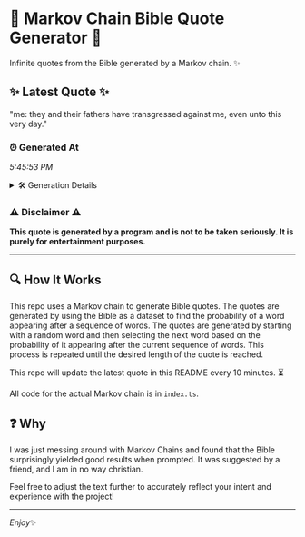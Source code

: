 # 📖 Markov Chain Bible Quote Generator 📖

Infinite quotes from the Bible generated by a Markov chain. ✨

## ✨ Latest Quote ✨
"me: they and their fathers have transgressed against me, even unto this very day."

### ⏰ Generated At
*5:45:53 PM*

<details>
    <summary>🛠️ Generation Details</summary>
    <p>
        <strong>🌱 Seed:</strong> me:<br>
        <strong>🔄 Iterations:</strong> 13<br>
        <strong>📜 Context History:</strong><br>[ me: ]: they<br>[ me:, they ]: and<br>[ me:, they, and ]: their<br>[ me:, they, and, their ]: fathers<br>[ me:, they, and, their, fathers ]: have<br>[ me:, they, and, their, fathers, have ]: transgressed<br>[ they, and, their, fathers, have, transgressed ]: against<br>[ and, their, fathers, have, transgressed, against ]: me,<br>[ their, fathers, have, transgressed, against, me, ]: even<br>[ fathers, have, transgressed, against, me,, even ]: unto<br>[ have, transgressed, against, me,, even, unto ]: this<br>[ transgressed, against, me,, even, unto, this ]: very<br>[ against, me,, even, unto, this, very ]: day.<br>
    </p>
</details>

### ⚠️ Disclaimer ⚠️
**This quote is generated by a program and is not to be taken seriously. It is purely for entertainment purposes.**

---

## 🔍 How It Works

This repo uses a Markov chain to generate Bible quotes. The quotes are generated by using the Bible as a dataset to find the probability of a word appearing after a sequence of words. The quotes are generated by starting with a random word and then selecting the next word based on the probability of it appearing after the current sequence of words. This process is repeated until the desired length of the quote is reached.

This repo will update the latest quote in this README every 10 minutes. ⏳

All code for the actual Markov chain is in `index.ts`.

## ❓ Why

I was just messing around with Markov Chains and found that the Bible surprisingly yielded good results when prompted. 
It was suggested by a friend, and I am in no way christian.

Feel free to adjust the text further to accurately reflect your intent and experience with the project!

---

*Enjoy*✨
